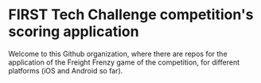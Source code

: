 # FIRST Tech Challenge competition's scoring application
Welcome to this Github organization, where there are repos for the application of the Freight Frenzy game of the competition, for different platforms (iOS and Android so far).
